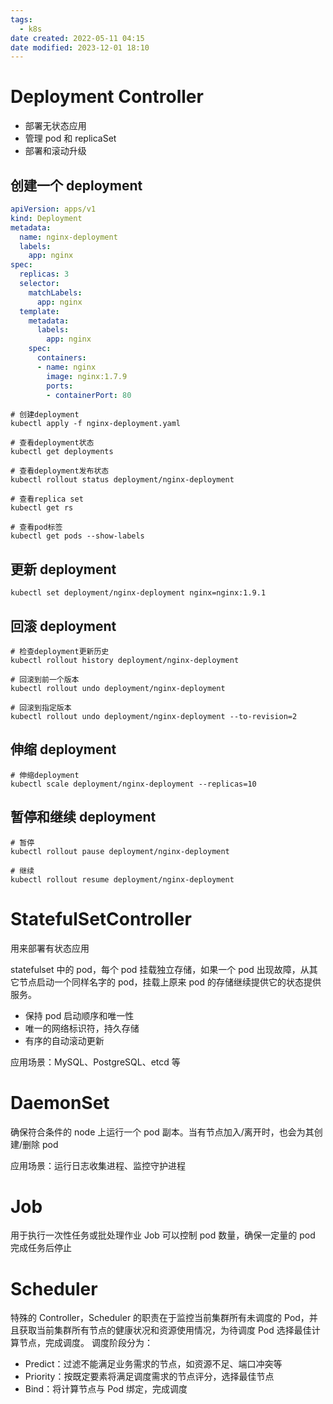 ```yaml
---
tags:
  - k8s
date created: 2022-05-11 04:15
date modified: 2023-12-01 18:10
---
```


# Deployment Controller

- 部署无状态应用
- 管理 pod 和 replicaSet
- 部署和滚动升级

## 创建一个 deployment

```yaml
apiVersion: apps/v1
kind: Deployment
metadata:
  name: nginx-deployment
  labels:
    app: nginx
spec:
  replicas: 3
  selector:
    matchLabels:
      app: nginx
  template:
    metadata:
      labels:
        app: nginx
    spec:
      containers:
      - name: nginx
        image: nginx:1.7.9
        ports:
        - containerPort: 80
```

```shell
# 创建deployment
kubectl apply -f nginx-deployment.yaml

# 查看deployment状态
kubectl get deployments

# 查看deployment发布状态
kubectl rollout status deployment/nginx-deployment

# 查看replica set
kubectl get rs

# 查看pod标签
kubectl get pods --show-labels
```

## 更新 deployment

```shell
kubectl set deployment/nginx-deployment nginx=nginx:1.9.1
```

## 回滚 deployment

```shell
# 检查deployment更新历史
kubectl rollout history deployment/nginx-deployment

# 回滚到前一个版本
kubectl rollout undo deployment/nginx-deployment

# 回滚到指定版本
kubectl rollout undo deployment/nginx-deployment --to-revision=2
```

## 伸缩 deployment

```shell
# 伸缩deployment
kubectl scale deployment/nginx-deployment --replicas=10
```

## 暂停和继续 deployment

```shell
# 暂停
kubectl rollout pause deployment/nginx-deployment

# 继续
kubectl rollout resume deployment/nginx-deployment
```

# StatefulSetController

用来部署有状态应用

statefulset 中的 pod，每个 pod 挂载独立存储，如果一个 pod 出现故障，从其它节点启动一个同样名字的 pod，挂载上原来 pod 的存储继续提供它的状态提供服务。

- 保持 pod 启动顺序和唯一性
- 唯一的网络标识符，持久存储
- 有序的自动滚动更新

应用场景：MySQL、PostgreSQL、etcd 等

# DaemonSet

确保符合条件的 node 上运行一个 pod 副本。当有节点加入/离开时，也会为其创建/删除 pod

应用场景：运行日志收集进程、监控守护进程

# Job

用于执行一次性任务或批处理作业
Job 可以控制 pod 数量，确保一定量的 pod 完成任务后停止

# Scheduler

特殊的 Controller，Scheduler 的职责在于监控当前集群所有未调度的 Pod，并且获取当前集群所有节点的健康状况和资源使用情况，为待调度 Pod 选择最佳计算节点，完成调度。
调度阶段分为：
- Predict：过滤不能满足业务需求的节点，如资源不足、端口冲突等
- Priority：按既定要素将满足调度需求的节点评分，选择最佳节点
- Bind：将计算节点与 Pod 绑定，完成调度